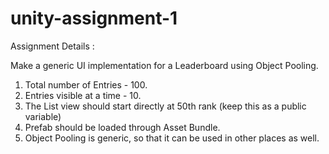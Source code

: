 # unity-assignment-1

Assignment Details : 

Make a generic UI implementation for a Leaderboard using Object Pooling.
1. Total number of Entries - 100. 
2. Entries visible at a time - 10. 
3. The List view should start directly at 50th rank (keep this as a public variable)
4. Prefab should be loaded through Asset Bundle.
5. Object Pooling is generic, so that it can be used in other places as well.
